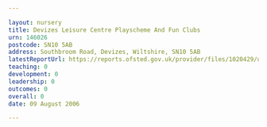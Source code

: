 ```yaml
---

layout: nursery
title: Devizes Leisure Centre Playscheme And Fun Clubs
urn: 146026
postcode: SN10 5AB
address: Southbroom Road, Devizes, Wiltshire, SN10 5AB
latestReportUrl: https://reports.ofsted.gov.uk/provider/files/1020429/urn/146026.pdf
teaching: 0
development: 0
leadership: 0
outcomes: 0
overall: 0
date: 09 August 2006

---
```

